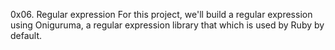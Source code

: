 0x06. Regular expression
For this project, we'll build a regular expression using Oniguruma, a regular expression library that which is used by Ruby by default. 